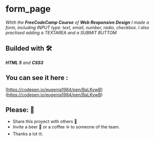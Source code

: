 # form_page
_Whth the **FreeCodeCamp Course** of **Web Responsive Design** I made a form, including INPUT type: text, email, number, radio, checkbox._
_I also practised adding a TEXTAREA and a SUBMIT BUTTOM_


## Builded with 🛠️

_**HTML 5** and **CSS3**_

## You can see it here : 
[https://codepen.io/eugenia1984/pen/BaLKywB] (https://codepen.io/eugenia1984/pen/BaLKywB)

## Please: 🎁

* Share this proyect with others 📢
* Invite a beer 🍺 or a coffee ☕  to someone of the team. 
* Thanks a lot 🤓.



